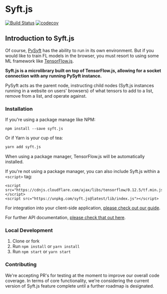 # Syft.js

[![Build Status](https://travis-ci.org/OpenMined/syft.js.svg?branch=master)](https://travis-ci.org/OpenMined/syft.js) [![codecov](https://codecov.io/gh/OpenMined/syft.js/branch/master/graph/badge.svg)](https://codecov.io/gh/OpenMined/syft.js)

## Introduction to Syft.js

Of course, [PySyft](https://github.com/openmined/pysyft) has the ability to run in its own environment. But if you would like to train FL models in the browser, you must resort to using some ML framework like [TensorFlow.js](https://js.tensorflow.org/).

**Syft.js is a microlibrary built on top of TensorFlow.js, allowing for a socket connection with any running PySyft instance.**

PySyft acts as the parent node, instructing child nodes \(Syft.js instances running in a website on users' browsers\) of what tensors to add to a list, remove from a list, and operate against.

### Installation

If you're using a package manage like NPM:

```text
npm install --save syft.js
```

Or if Yarn is your cup of tea:

```bash
yarn add syft.js
```

When using a package manager, TensorFlow.js will be automatically installed.

If you're not using a package manager, you can also include Syft.js within a `<script>` tag:

```markup
<script src="https://cdnjs.cloudflare.com/ajax/libs/tensorflow/0.12.5/tf.min.js"></script>
<script src="https://unpkg.com/syft.js@latest/lib/index.js"></script>
```

For integration into your client-side application, [please check out our guide](guide.md).

For further API documentation, [please check that out here](api-documentation.md).

### Local Development

1. Clone or fork
2. Run `npm install` or `yarn install`
3. Run `npm start` or `yarn start`

### Contributing

We're accepting PR's for testing at the moment to improve our overall code coverage. In terms of core functionality, we're considering the current version of Syft.js feature complete until a further roadmap is designated.


